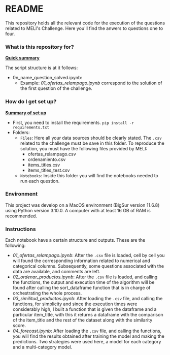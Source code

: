 # README #

This repository holds all the relevant code for the execution of the questions related to MELI's Challenge. Here you'll find the anwers to questions one to four.

### What is this repository for? ###

**<u>Quick summary</u>**

The script structure is at it follows:
* 0n_name_question_solved.ipynb:     
    * Example: _01_ofertas_relampago.ipynb_ correspond to the solution of the first question of the challenge.

### How do I get set up? ###

**<u>Summary of set up</u>**
* First, you need to install the requirements.
`pip install -r requirements.txt`
* Folders:
  * `Files`: Here all your data sources should be clearly stated. The `.csv` related to the challenge must be save in this folder. To reproduce the solution, you must have the following files provided by MELI:
    * ofertas_relampago.csv
    * ordenamiento.csv
    * items_titles.csv
    * items_titles_test.csv
  * `Notebooks`: Inside this folder you will find the notebooks needed to run each question.

### Environment ###

This project was develop on a MacOS environment (BigSur version 11.6.8) using Python version 3.10.0.
A computer with at least 16 GB of RAM is recommended.

### Instructions ###

Each notebook have a certain structure and outputs. These are the following:

* _01_ofertas_relampago.ipynb_: After the `.csv` file is loaded, cell by cell you will found the corresponding information related to numerical and categorical columns. Subsequently, some questions associated with the data are available, and comments are left.
* _02_ordenar_productos.ipynb_: After the `.csv` file is loaded, and calling the functions, the output and execution time of the algorithm will be found after calling the sort_dataframe function that is in charge of orchestrating the whole process.
* _03_similitud_productos.ipynb_: After loading the `.csv` file, and calling the functions, for simplicity and since the execution times were considerably high, I built a function that is given the dataframe and a particular item_title, with this it returns a dataframe with the comparison of the item_title and the rest of the dataset along with the similarity score.
* _04_forecast.ipynb_: After loading the `.csv` file, and calling the functions, you will find the results obtained after training the model and making the predictions. Two strategies were used here, a model for each category and a multi-category model.